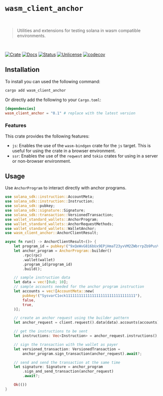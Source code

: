 # `wasm_client_anchor`

<br />

> Utilities and extensions for testing solana in wasm compatible environments.

<br />

[![Crate][crate-image]][crate-link] [![Docs][docs-image]][docs-link] [![Status][ci-status-image]][ci-status-link] [![Unlicense][unlicense-image]][unlicense-link] [![codecov][codecov-image]][codecov-link]

## Installation

To install you can used the following command:

```bash
cargo add wasm_client_anchor
```

Or directly add the following to your `Cargo.toml`:

```toml
[dependencies]
wasm_client_anchor = "0.1" # replace with the latest version
```

### Features

This crate provides the following features:

- `js`: Enables the use of the `wasm-bindgen` crate for the `js` target. This is useful for using the crate in a browser environment.
- `ssr`: Enables the use of the `reqwest` and `tokio` crates for using in a server or non-browser environment.

## Usage

Use `AnchorProgram` to interact directly with anchor programs.

```rust
use solana_sdk::instruction::AccountMeta;
use solana_sdk::instruction::Instruction;
use solana_sdk::pubkey;
use solana_sdk::signature::Signature;
use solana_sdk::transaction::VersionedTransaction;
use wallet_standard_wallets::AnchorProgram;
use wallet_standard_wallets::AnchorRequestMethods;
use wallet_standard_wallets::WalletAnchor;
use wasm_client_anchor::AnchorClientResult;

async fn run() -> AnchorClientResult<()> {
	let program_id = pubkey!("9xQeWvG816bUx9EPjHmaT23yvVM2ZWbrrpZb9PusVFin");
	let anchor_program = AnchorProgram::builder()
		.rpc(rpc)
		.wallet(wallet)
		.program_id(program_id)
		.build();

	// sample instruction data
	let data = vec![0u8; 10];
	// sample accounts needed for the anchor program instruction
	let accounts = vec![AccountMeta::new(
		pubkey!("SysvarC1ock11111111111111111111111111111111"),
		false,
		true,
	)];

	// create an anchor request using the builder pattern
	let anchor_request = client.request().data(data).accounts(accounts).build();

	// get the instructions to be sent
	let instructions: Vec<Instruction> = anchor_request.instructions();

	// sign the transaction with the wallet as payer
	let versioned_transaction: VersionedTransaction =
		anchor_program.sign_transaction(anchor_request).await?;

	// send and send the transaction at the same time
	let signature: Signature = anchor_program
		.sign_and_send_transaction(anchor_request)
		.await?;

	Ok(())
}
```

[crate-image]: https://img.shields.io/crates/v/wasm_client_anchor.svg
[crate-link]: https://crates.io/crates/wasm_client_anchor
[docs-image]: https://docs.rs/wasm_client_anchor/badge.svg
[docs-link]: https://docs.rs/wasm_client_anchor/
[ci-status-image]: https://github.com/ifiokjr/wasm_solana/workflows/ci/badge.svg
[ci-status-link]: https://github.com/ifiokjr/wasm_solana/actions?query=workflow:ci
[unlicense-image]: https://img.shields.io/badge/license-Unlicence-blue.svg
[unlicense-link]: https://opensource.org/license/unlicense
[codecov-image]: https://codecov.io/github/ifiokjr/wasm_solana/graph/badge.svg?token=87K799Q78I
[codecov-link]: https://codecov.io/github/ifiokjr/wasm_solana
